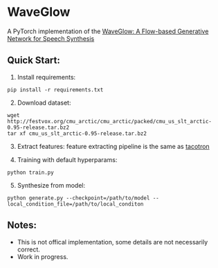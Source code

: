 # WaveGlow 

A PyTorch implementation of the [WaveGlow: A Flow-based Generative Network for Speech Synthesis](https://arxiv.org/abs/1811.00002)

## Quick Start:

1. Install requirements:
```
pip install -r requirements.txt
```

2. Download dataset:
```
wget http://festvox.org/cmu_arctic/cmu_arctic/packed/cmu_us_slt_arctic-0.95-release.tar.bz2
tar xf cmu_us_slt_arctic-0.95-release.tar.bz2
```

3. Extract features: 
feature extracting pipeline is the same as [tacotron](https://github.com/keithito/tacotron)

4. Training with default hyperparams:
```
python train.py
```

5. Synthesize from model:
```
python generate.py --checkpoint=/path/to/model --local_condition_file=/path/to/local_conditon
```

## Notes:
  * This is not offical implementation, some details are not necessarily correct.
  * Work in progress.
